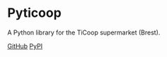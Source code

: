 # Pyticoop

A Python library for the TiCoop supermarket (Brest).

[GitHub](https://github.com/AmauMaill/pyticoop) [PyPI](https://pypi.org/project/pyticoop/)